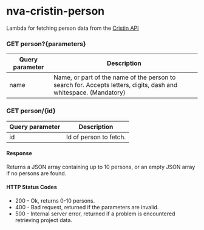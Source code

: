 # nva-cristin-person

Lambda for fetching person data from the [Cristin API](https://api.cristin.no/v2/doc/index.html)


### GET person?{parameters}

| Query parameter | Description |
| ------ | ------ |
| name | Name, or part of the name of the person to search for. Accepts letters, digits, dash and whitespace. (Mandatory) |

### GET person/{id}

| Query parameter | Description |
| ------ | ------ |
| id | Id of person to fetch.

#### Response

Returns a JSON array containing up to 10 persons, or an empty JSON array if no persons are found.

#### HTTP Status Codes

* 200 - Ok, returns 0-10 persons.
* 400 - Bad request, returned if the parameters are invalid.
* 500 - Internal server error, returned if a problem is encountered retrieving project data.